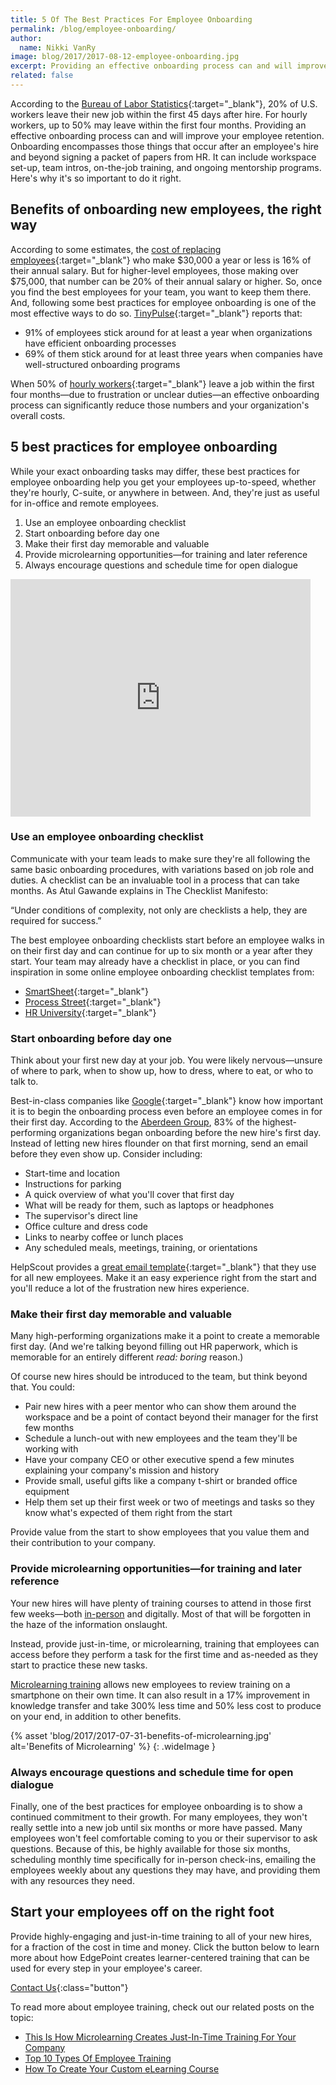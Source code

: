 ```yaml
---
title: 5 Of The Best Practices For Employee Onboarding
permalink: /blog/employee-onboarding/
author:
  name: Nikki VanRy
image: blog/2017/2017-08-12-employee-onboarding.jpg
excerpt: Providing an effective onboarding process can and will improve your employee retention. Here's how to do it right.
related: false
---
```


According to the [Bureau of Labor Statistics](https://www.bls.gov/news.release/jolts.nr0.htm){:target="_blank"}, 20% of U.S. workers leave their new job within the first 45 days after hire. For hourly workers, up to 50% may leave within the first four months. Providing an effective onboarding process can and will improve your employee retention. Onboarding encompasses those things that occur after an employee's hire and beyond signing a packet of papers from HR. It can include workspace set-up, team intros, on-the-job training, and ongoing mentorship programs. Here's why it's so important to do it right.

## Benefits of onboarding new employees, the right way

According to some estimates, the [cost of replacing employees](http://www.recruiteze.com/cost-hire-new-employee/){:target="_blank"} who make $30,000 a year or less is 16% of their annual salary. But for higher-level employees, those making over $75,000, that number can be 20% of their annual salary or higher.
So, once you find the best employees for your team, you want to keep them there. And, following some best practices for employee onboarding is one of the most effective ways to do so. [TinyPulse](https://www.tinypulse.com/blog/companies-with-the-most-unique-employee-onboarding-practices){:target="_blank"} reports that:

*  91% of employees stick around for at least a year when organizations have efficient onboarding processes
*  69% of them stick around for at least three years when companies have well-structured onboarding programs

When 50% of [hourly workers](https://www.shrm.org/foundation/ourwork/initiatives/resources-from-past-initiatives/Documents/Onboarding%20New%20Employees.pdf){:target="_blank"} leave a job within the first four months—due to frustration or unclear duties—an effective onboarding process can significantly reduce those numbers and your organization's overall costs.

## 5 best practices for employee onboarding

While your exact onboarding tasks may differ, these best practices for employee onboarding help you get your employees up-to-speed, whether they're hourly, C-suite, or anywhere in between. And, they're just as useful for in-office and remote employees.

1. Use an employee onboarding checklist
2. Start onboarding before day one
3. Make their first day memorable and valuable
4. Provide microlearning opportunities—for training and later reference
5. Always encourage questions and schedule time for open dialogue


<div class="responsive-embed widescreen marginTop">
  <iframe src="https://player.vimeo.com/video/229428936" width="480" height="380" frameborder="0" webkitallowfullscreen mozallowfullscreen allowfullscreen></iframe>
</div>

### Use an employee onboarding checklist

Communicate with your team leads to make sure they're all following the same basic onboarding procedures, with variations based on job role and duties. A checklist can be an invaluable tool in a process that can take months. As Atul Gawande explains in The Checklist Manifesto:

“Under conditions of complexity, not only are checklists a help, they are required for success.”

The best employee onboarding checklists start before an employee walks in on their first day and can continue for up to six month or a year after they start. Your team may already have a checklist in place, or you can find inspiration in some online employee onboarding checklist templates from:

*  [SmartSheet](https://www.smartsheet.com/free-onboarding-checklists-and-templates){:target="_blank"}
*  [Process Street](https://www.process.st/checklist/employee-onboarding-checklist){:target="_blank"}
*  [HR University](https://hru.gov/Studio_Recruitment/tools/Onboarding%20Checklist%20for%20Hiring%20Managers%20Template.pdf){:target="_blank"}

### Start onboarding before day one

Think about your first new day at your job. You were likely nervous—unsure of where to park, when to show up, how to dress, where to eat, or who to talk to.

Best-in-class companies like [Google](https://www.tinypulse.com/blog/companies-with-the-most-unique-employee-onboarding-practices){:target="_blank"} know how important it is to begin the onboarding process even before an employee comes in for their first day. According to the [Aberdeen Group](http://deliberatepractice.com.au/wp-content/uploads/2013/04/Onboarding-2013.pdf), 83% of the highest-performing organizations began onboarding before the new hire's first day.
Instead of letting new hires flounder on that first morning, send an email before they even show up. Consider including:

*  Start-time and location
*  Instructions for parking
*  A quick overview of what you'll cover that first day
*  What will be ready for them, such as laptops or headphones
*  The supervisor's direct line
*  Office culture and dress code
*  Links to nearby coffee or lunch places
*  Any scheduled meals, meetings, training, or orientations

HelpScout provides a [great email template](https://www.helpscout.net/blog/employee-onboarding/){:target="_blank"} that they use for all new employees. Make it an easy experience right from the start and you'll reduce a lot of the frustration new hires experience.

### Make their first day memorable and valuable

Many high-performing organizations make it a point to create a memorable first day. (And we're talking beyond filling out HR paperwork, which is memorable for an entirely different *read: boring* reason.)

Of course new hires should be introduced to the team, but think beyond that. You could:

*  Pair new hires with a peer mentor who can show them around the workspace and be a point of contact beyond their manager for the first few months
*  Schedule a lunch-out with new employees and the team they'll be working with
*  Have your company CEO or other executive spend a few minutes explaining your company's mission and history
*  Provide small, useful gifts like a company t-shirt or branded office equipment
*  Help them set up their first week or two of meetings and tasks so they know what's expected of them right from the start

Provide value from the start to show employees that you value them and their contribution to your company.

### Provide microlearning opportunities—for training and later reference

Your new hires will have plenty of training courses to attend in those first few weeks—both [in-person](/blog/Instructor-led-Training-vs-eLearning/) and digitally. Most of that will be forgotten in the haze of the information onslaught.

Instead, provide just-in-time, or microlearning, training that employees can access before they perform a task for the first time and as-needed as they start to practice these new tasks.

[Microlearning training](/blog/microlearning) allows new employees to review training on a smartphone on their own time. It can also result in a 17% improvement in knowledge transfer and take 300% less time and 50% less cost to produce on your end, in addition to other benefits.

{% asset 'blog/2017/2017-07-31-benefits-of-microlearning.jpg'
   alt='Benefits of Microlearning' %}
{: .wideImage }

### Always encourage questions and schedule time for open dialogue

Finally, one of the best practices for employee onboarding is to show a continued commitment to their growth.
For many employees, they won't really settle into a new job until six months or more have passed. Many employees won't feel comfortable coming to you or their supervisor to ask questions. Because of this, be highly available for those six months, scheduling monthly time specifically for in-person check-ins, emailing the employees weekly about any questions they may have, and providing them with any resources they need.

## Start your employees off on the right foot

Provide highly-engaging and just-in-time training to all of your new hires, for a fraction of the cost in time and money. Click the button below to learn more about how EdgePoint creates learner-centered training that can be used for every step in your employee's career.

[Contact Us](/contact/ ){:class="button"}

To read more about employee training, check out our related posts on the topic:

*  [This Is How Microlearning Creates Just-In-Time Training For Your Company](/blog/microlearning)
*  [Top 10 Types Of Employee Training](/blog/top-10-types-of-employee-training/)
*  [How To Create Your Custom eLearning Course](/blog/How-To-Create-Your-Custom-eLearning-Course-With-25-Free-Tools/)
